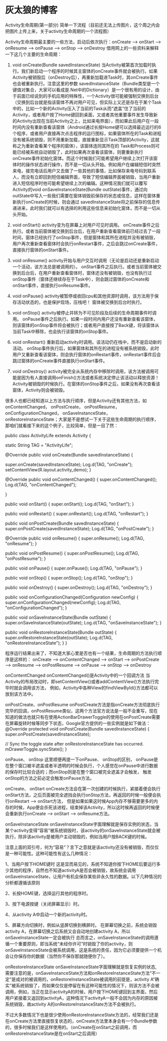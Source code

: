 # 灰太狼的博客
Activity生命周期(第一部分)
简单一下流程（目前还无法上传图片，这个周之内会把图片上传上来，关于activity生命周期的一个流程图）

Activity生命周期最主要的一些方法，启动后依次执行：onCreate –> onStart –> onResume –> onPause –> onStop –> onDestroy
借用网上的一些资料来解释一下这几个主要的生命周期：

1. void onCreate(Bundle savedInstanceState) 
当Activity被第首次加载时执行。我们新启动一个程序的时候其主窗体的onCreate事件就会被执行。如果Activity被销毁后（onDestroy后），再重新加载进Task时，其onCreate事件也会被重新执行。注意这里的参数 savedInstanceState（Bundle类型是一个键值对集合，大家可以看成是.Net中的Dictionary）是一个很有用的设计，由于前面已经说到的手机应用的特殊性，一个Activity很可能被强制交换到后台（交换到后台就是指该窗体不再对用户可见，但实际上又还是存在于某个Task中的，比如一个新的Activity压入了当前的Task从而“遮盖”住了当前的 Activity，或者用户按了Home键回到桌面，又或者其他重要事件发生导致新的Activity出现在当前Activity之上，比如来电界面），而如果此后用户在一段时间内没有重新查看该窗体（Android通过长按Home键可以选择最近运行的6个程序，或者用户直接再次点击程序的运行图标，如果窗体所在的Task和进程没有被系统销毁，则不用重新加载，直接重新显示Task顶部的Activity，这就称之为重新查看某个程序的窗体），该窗体连同其所在的 Task和Process则可能已经被系统自动销毁了，此时如果再次查看该窗体，则要重新执行 onCreate事件初始化窗体。而这个时候我们可能希望用户继续上次打开该窗体时的操作状态进行操作，而不是一切从头开始。例如用户在编辑短信时突然来电，接完电话后用户又去做了一些其他的事情，比如保存来电号码到联系人，而没有立即回到短信编辑界面，导致了短信编辑界面被销毁，当用户重新进入短信程序时他可能希望继续上次的编辑。这种情况我们就可以覆写Activity的void onSaveInstanceState(Bundle outState)事件，通过向outState中写入一些我们需要在窗体销毁前保存的状态或信息，这样在窗体重新执行onCreate的时候，则会通过 savedInstanceState将之前保存的信息传递进来，此时我们就可以有选择的利用这些信息来初始化窗体，而不是一切从头开始。 

2. void onStart()   activity变为在屏幕上对用户可见时调用。
onCreate事件之后执行。或者当前窗体被交换到后台后，在用户重新查看窗体前已经过去了一段时间，窗体已经执行了onStop事件，但是窗体和其所在进程并没有被销毁，用户再次重新查看窗体时会执行onRestart事件，之后会跳过onCreate事件，直接执行窗体的onStart事件。 

3. void onResume()   activity开始与用户交互时调用（无论是启动还是重新启动一个活动，该方法总是被调用的）。
onStart事件之后执行。或者当前窗体被交换到后台后，在用户重新查看窗体时，窗体还没有被销毁，也没有执行过onStop事件（窗体还继续存在于Task中），则会跳过窗体的onCreate和onStart事件，直接执行onResume事件。 

4. void onPause()   activity被暂停或收回cpu和其他资源时调用，该方法用于保存活动状态的，也是保护现场，压栈吧！
窗体被交换到后台时执行。 

5. void onStop()    activity被停止并转为不可见阶段及后续的生命周期事件时调用。
onPause事件之后执行。如果一段时间内用户还没有重新查看该窗体，则该窗体的onStop事件将会被执行；或者用户直接按了Back键，将该窗体从当前Task中移除，也会执行该窗体的onStop事件。 

6. void onRestart()   重新启动activity时调用。该活动仍在栈中，而不是启动新的活动。
onStop事件执行后，如果窗体和其所在的进程没有被系统销毁，此时用户又重新查看该窗体，则会执行窗体的onRestart事件，onRestart事件后会跳过窗体的onCreate事件直接执行onStart事件。 

7. void onDestroy()   activity被完全从系统内存中移除时调用，该方法被调用可能是因为有人直接调用onFinish()方法或者系统决定停止该活动以释放资源！
Activity被销毁的时候执行。在窗体的onStop事件之后，如果没有再次查看该窗体，Activity则会被销毁。

很多人也都已经知道以上方法与执行顺序，但是Activity还有其他方法，如onContentChanged， onPostCreate， onPostResume， onConfigurationChanged， onSaveInstanceState，onRestoreInstanceState；大家是不是想试一下关于这些生命周期的执行顺序，那咱们就看接下来的这个例子，比较简单，但是一目了然：

public class ActivityLife extends Activity {

static String TAG = "ActivityLife";

@Override
public void onCreate(Bundle savedInstanceState) {

super.onCreate(savedInstanceState);
Log.d(TAG, "onCreate");
setContentView(R.layout.activity_demo);
}

@Override
public void onContentChanged() {
super.onContentChanged();
Log.d(TAG, "onContentChanged");

}

public void onStart() {
super.onStart();
Log.d(TAG, "onStart");
}

public void onRestart() {
 super.onRestart();
Log.d(TAG, "onRestart");
}

public void onPostCreate(Bundle savedInstanceState) {
super.onPostCreate(savedInstanceState);
Log.d(TAG, "onPostCreate");
}

@Override
public void onResume() {
super.onResume();
Log.d(TAG, "onResume");
}

public void onPostResume() {
super.onPostResume();
Log.d(TAG, "onPostResume");
}

public void onPause() {
super.onPause();
Log.d(TAG, "onPause");
}

public void onStop() {
super.onStop();
Log.d(TAG, "onStop");
}

public void onDestroy() {
super.onDestroy();
Log.d(TAG, "onDestroy");
}

public void onConfigurationChanged(Configuration newConfig) {
super.onConfigurationChanged(newConfig);
Log.d(TAG, "onConfigurationChanged");
}

public void onSaveInstanceState(Bundle outState) {
super.onSaveInstanceState(outState);
Log.d(TAG, "onSaveInstanceState");
}

public void onRestoreInstanceState(Bundle outState) {
super.onRestoreInstanceState(outState);
Log.d(TAG, "onRestoreInstanceState");
}
}

程序运行结果出来了，不知道大家心里是否也有一个结果，生命周期的方法执行顺序是这样的：
onCreate –> onContentChanged –> onStart –> onPostCreate –> onResume –> onPostResume –> onPause –> onStop –> onDestroy

onContentChanged
onContentChanged()是Activity中的一个回调方法 当Activity的布局改动时，即setContentView()或者addContentView()方法执行完毕时就会调用该方法， 例如，Activity中各种View的findViewById()方法都可以放到该方法中。

onPostCreate、onPostResume
onPostCreate方法是指onCreate方法彻底执行完毕的回调，onPostResume类似，这两个方法官方说法是一般不会重写，现在知道的做法也就只有在使用ActionBarDrawerToggle的使用在onPostCreate需要在屏幕旋转时候等同步下状态，Google官方提供的一些实例就是如下做法：
@Override
protected void onPostCreate(Bundle savedInstanceState) {
super.onPostCreate(savedInstanceState);

// Sync the toggle state after onRestoreInstanceState has occurred.
mDrawerToggle.syncState();
}

onPause、 onStop
这里顺便再提一下onPause、 onStop的区别， onPause是在整个窗口被半遮盖或者半透明的时候会执行，个人感觉在onPause中进行数据的保存时比较合适的；而onStop则是在整个窗口被完全遮盖才会触发， 触发onStop的方法之前必定会触发onPause方法。

onCreate、 onStart
onCreate方法会在第一次创建的时候执行，紧接着便会执行onStart方法，之后页面被完全遮挡会执行onStop方法，再返回的时候一般便会执行onRestart –> onStart方法， 但是如果如果这时候App内存不够需要更多的内存的时候，App便会杀死该进程，结束掉该Activity，所以这时候再返回的时候便会重新执行onCreate –> onStart –> onResume方法。

onSaveInstanceState
onSaveInstanceState字面理解就是保存实例的状态，当某个activity变得“容易”被系统销毁时，该activity的onSaveInstanceState就会被执行，除非该activity是被用户主动销毁的，例如当用户按BACK键的时候。

注意上面的双引号，何为“容易”？言下之意就是该activity还没有被销毁，而仅仅是一种可能性。这种可能性有这么几种情况：

1、当用户按下HOME键时
这是显而易见的，系统不知道你按下HOME后要运行多少其他的程序，自然也不知道activityA是否会被销毁，故系统会调用onSaveInstanceState，让用户有机会保存某些非永久性的数据。以下几种情况的分析都遵循该原则

2、长按HOME键，选择运行其他的程序时。

3、按下电源按键（关闭屏幕显示）时。

4、从activity A中启动一个新的activity时。

5、屏幕方向切换时，例如从竖屏切换到横屏时。
在屏幕切换之前，系统会销毁activity A，在屏幕切换之后系统又会自动地创建activity A，所以onSaveInstanceState一定会被执行
总而言之，onSaveInstanceState的调用遵循一个重要原则，即当系统“未经你许可”时销毁了你的activity，则onSaveInstanceState会被系统调用，这是系统的责任，因为它必须要提供一个机会让你保存你的数据（当然你不保存那就随便你了）。

onRestoreInstanceState
onSaveInstanceState字面理解就是恢复实例的状态, 需要注意的是，onSaveInstanceState方法和onRestoreInstanceState方法“不一定”是成对的被调用的，onRestoreInstanceState被调用的前提是，activity A“确实”被系统销毁了，而如果仅仅是停留在有这种可能性的情况下，则该方法不会被调用，例如，当正在显示activityA的时候，用户按下HOME键回到主界面，然后用户紧接着又返回到activityA，这种情况下activityA一般不会因为内存的原因被系统销毁，故activity A的onRestoreInstanceState方法不会被执行。

不过大多数情况下也是很少使用onRestoreInstanceState方法的，经常我们还是在onCreate方法里直接恢复状态的，onCreate方法里本身会有一个Bundle参数的，很多时候我们是这样使用的。（onCreate在onStart之前调用，而onRestoreInstanceState是在onStart之后调用）
